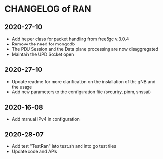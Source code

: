# CHANGELOG of RAN

## 2020-27-10

* Add helper class for packet handling from free5gc v.3.0.4
* Remove the need for mongodb
* The PDU Session and the Data plane processing are now disaggregated
* Maintain the UPD Socket open

## 2020-27-10

* Update readme for more clarification on the installation of the gNB and the usage
* Add new parameters to the configuration file (security, plnm, snssai)

## 2020-16-08

* Add manual IPv4 in configuration

## 2020-28-07

* Add test "TestRan" into test.sh and into go test files
* Update code and APIs 

